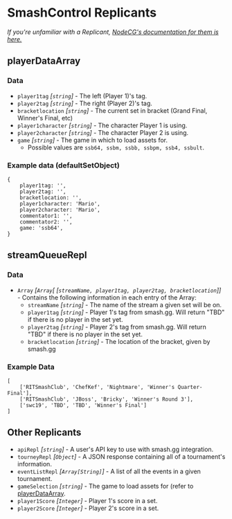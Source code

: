 # SmashControl Replicants


*If you're unfamiliar with a Replicant, [NodeCG's documentation for them is here.](https://nodecg.com/NodeCG.html#Replicant)*  


## playerDataArray

### Data  
* `player1tag` *[`string`]* - The left (Player 1)'s tag.
* `player2tag` *[`string`]* - The right (Player 2)'s tag.
* `bracketlocation` *[`string`]* - The current set in bracket (Grand Final, Winner's Final, etc)
* `player1character` *[`string`]* - The character Player 1 is using.
* `player2character` *[`string`]* - The character Player 2 is using.
* `game` *[`string`]* - The game in which to load assets for. 
    * Possible values are `ssb64, ssbm, ssbb, ssbpm, ssb4, ssbult`.



### Example data (defaultSetObject)
```
{
    player1tag: '',
    player2tag: '',
    bracketlocation: '',
    player1character: 'Mario',
    player2character: 'Mario',
    commentator1: '',
    commentator2: '',
    game: 'ssb64',
}
```

## streamQueueRepl

### Data
* `Array` *[`Array`[* *[`streamName, player1tag, player2tag, bracketlocation`]]* - Contains the following information in each entry of the Array:  
    * `streamName` *[`string`]* - The name of the stream a given set will be on.
    * `player1tag` *[`string`]* - Player 1's tag from smash.gg. Will return "TBD" if there is no player in the set yet.
    * `player2tag` *[`string`]* - Player 2's tag from smash.gg. Will return "TBD" if there is no player in the set yet.
    * `bracketlocation` *[`string`]* - The location of the bracket, given by smash.gg
    
### Example Data
```
[
    ['RITSmashClub', 'ChefKef', 'Nightmare', 'Winner's Quarter-Final'],
    ['RITSmashClub', 'JBoss', 'Bricky', 'Winner's Round 3'],
    ['swc19', 'TBD', 'TBD', 'Winner's Final']
]    
```

## Other Replicants
* `apiRepl` *[`string`]* - A user's API key to use with smash.gg integration.
* `tourneyRepl` *[`Object`]* - A JSON response containing all of a tournament's information.
* `eventListRepl` *[`Array[String]`]* - A list of all the events in a given tournament.
* `gameSelection` *[`string`]* - The game to load assets for (refer to [playerDataArray](#playerDataArray).
* `player1Score` *[`Integer`]* - Player 1's score in a set.
* `player2Score` *[`Integer`]* - Player 2's score in a set.


